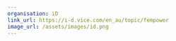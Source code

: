 ```yaml
---
organisation: iD
link_url: https://i-d.vice.com/en_au/topic/fempower
image_url: /assets/images/id.png
---
```


